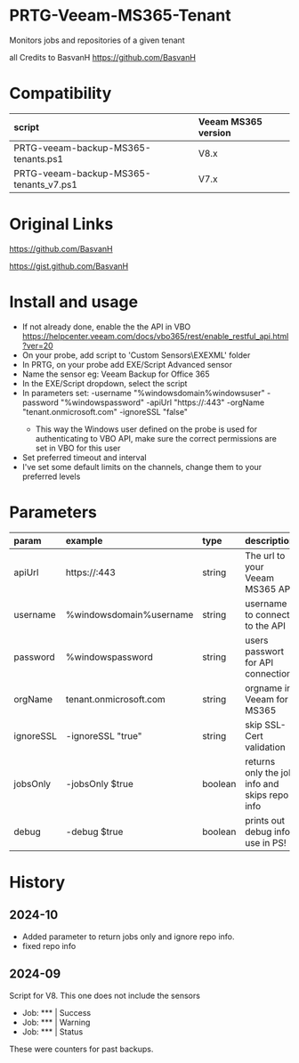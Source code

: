 # PRTG-Veeam-MS365-Tenant
 Monitors jobs and repositories of a given tenant

 all Credits to BasvanH https://github.com/BasvanH

# Compatibility
| script                                 | Veeam MS365 version |
|:---------------------------------------|:--------------------|
| PRTG-veeam-backup-MS365-tenants.ps1    | V8.x                |
| PRTG-veeam-backup-MS365-tenants_v7.ps1 | V7.x                |

# Original Links
 https://github.com/BasvanH

 https://gist.github.com/BasvanH

# Install and usage
- If not already done, enable the the API in VBO https://helpcenter.veeam.com/docs/vbo365/rest/enable_restful_api.html?ver=20
- On your probe, add script to 'Custom Sensors\EXEXML' folder
- In PRTG, on your probe add EXE/Script Advanced sensor
- Name the sensor eg: Veeam Backup for Office 365
- In the EXE/Script dropdown, select the script
- In parameters set: -username "%windowsdomain\%windowsuser" -password "%windowspassword" -apiUrl "https://<url-to-vbo-api>:443" -orgName "tenant.onmicrosoft.com" -ignoreSSL "false"
    - This way the Windows user defined on the probe is used for authenticating to VBO API, make sure the correct permissions are set in VBO for this user
- Set preferred timeout and interval
- I've set some default limits on the channels, change them to your preferred levels

# Parameters
| param         | example                           | type    | description
|:--------------|:----------------------------------|:--------|:-
| apiUrl        | https://<url-to-vbo-api>:443      | string  | The url to your Veeam MS365 API
| username      | %windowsdomain\%username          | string  | username to connect to the API
| password      | %windowspassword                  | string  | users passwort for API connection
| orgName       | tenant.onmicrosoft.com            | string  | orgname in Veeam for MS365
| ignoreSSL     | -ignoreSSL "true"                 | string  | skip SSL-Cert validation
| jobsOnly      | -jobsOnly $true                   | boolean | returns only the job info and skips repo info
| debug         | -debug $true                      | boolean | prints out debug info. use in PS!

# History
## 2024-10
 - Added parameter to return jobs only and ignore repo info.
 - fixed repo info

## 2024-09
 Script for V8. This one does not include the sensors
  - Job: *** | Success
  - Job: *** | Warning
  - Job: *** | Status  

These were counters for past backups.


